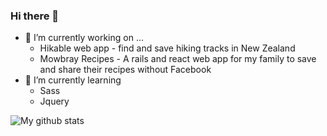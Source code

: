 ### Hi there 👋

<!--
**lukesherwood/lukesherwood** is a ✨ _special_ ✨ repository because its `README.md` (this file) appears on your GitHub profile.
-->
- 🔭 I’m currently working on ...
  - Hikable web app - find and save hiking tracks in New Zealand
  - Mowbray Recipes - A rails and react web app for my family to save and share their recipes without Facebook
- 🌱 I’m currently learning 
  - Sass
  - Jquery

![My github stats](https://github-readme-stats.vercel.app/api?username=lukesherwood&show_icons=true)
